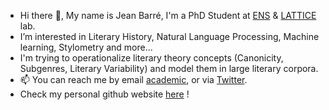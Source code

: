 - Hi there 👋, My name is Jean Barré, I'm a PhD Student at [ENS](https://www.ens.psl.eu/) & [LATTICE](https://www.lattice.cnrs.fr/) lab. 
- I’m interested in Literary History, Natural Language Processing, Machine learning, Stylometry and more...
- I'm trying to operationalize literary theory concepts (Canonicity, Subgenres, Literary Variability) and model them in large literary corpora.
- 📫 You can reach me by email [academic](jean.barre@ens.psl.eu), or via [Twitter](https://twitter.com/JeanBarre_).
- Check my personal github website [here](https://crazyjeannot.github.io/) !
